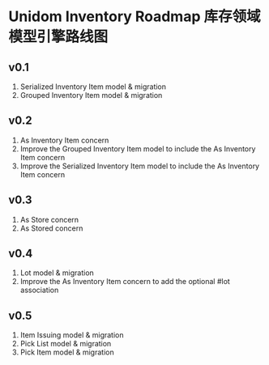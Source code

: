 # Unidom Inventory Roadmap 库存领域模型引擎路线图

## v0.1
1. Serialized Inventory Item model & migration
2. Grouped Inventory Item model & migration

## v0.2
1. As Inventory Item concern
2. Improve the Grouped Inventory Item model to include the As Inventory Item concern
3. Improve the Serialized Inventory Item model to include the As Inventory Item concern

## v0.3
1. As Store concern
2. As Stored concern

## v0.4
1. Lot model & migration
2. Improve the As Inventory Item concern to add the optional #lot association

## v0.5
1. Item Issuing model & migration
2. Pick List model & migration
3. Pick Item model & migration
